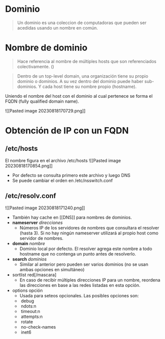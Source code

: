 # Dominio
> Un dominio es una coleccion de computadoras que pueden ser acedidas usando un nombre en común.


# Nombre de dominio
> Hace referencia al nombre de múltiples hosts que son referenciados colectivamente. ()

> Dentro de un top-level domain, una organización tiene su propio dominio o dominios. A su vez dentro del dominio puede haber sub-dominios. Y cada host tiene su nombre propio (hostname).

Uniendo el nombre del host con el dominio al cual pertenece se forma el FQDN (fully qualified domain name).

![[Pasted image 20230818170729.png]]

# Obtención de IP con un FQDN

## /etc/hosts 
El nombre figura en el archivo /etc/hosts
![[Pasted image 20230818170854.png]]
- Por defecto se consulta primero este archivo y luego DNS
- Se puede cambiar el orden en /etc/nsswitch.conf
## /etc/resolv.conf

![[Pasted image 20230818171240.png]]
- También hay cache en [[DNS]] para nombres de dominios.
- **nameserver** *direcciones*
	- Números IP de los servidores de nombres que consultara el resolver (hasta 3). Si no hay ningún nameserver utilizará al propio host  como servidor de nombres.
- **domain** *nombre*
	- Dominio local por defecto. El resolver agrega este nombre a todo hostname que no contenga un punto antes de resolverlo.
- **search** *dominios*
	- Similar al anterior pero pueden ser varios dominios (no se usan ambas opciones en simultáneo)
- sortlist red[/mascara]
	- En caso de recibir múltiples direcciones IP para un nombre, reordena las direcciones en base a las redes listadas en esta opción.
- options opción 
	- Usada para seteos opcionales. Las posibles opciones son:
	-  debug
	-  ndots:n
	-  timeout:n
	-  attempts:n
	-  rotate
	-  no-check-names
	-  inet6



